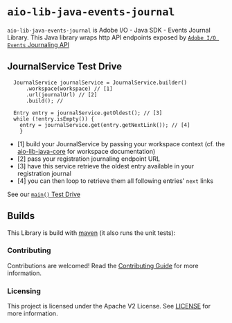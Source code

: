 
# `aio-lib-java-events-journal`

`aio-lib-java-events-journal` is Adobe I/O - Java SDK - Events Journal Library.
This Java library wraps http API endpoints exposed 
by [`Adobe I/O Events` Journaling API](https://www.adobe.io/apis/experienceplatform/events/docs.html#!adobedocs/adobeio-events/master/api/journaling_api.md)


## JournalService Test Drive

      JournalService journalService = JournalService.builder()
          .workspace(workspace) // [1]
          .url(journalUrl) // [2]
          .build(); //

      Entry entry = journalService.getOldest(); // [3]
      while (!entry.isEmpty()) {
        entry = journalService.get(entry.getNextLink()); // [4]
        }

 * [1] build your JournalService by passing your workspace context  (cf. the [aio-lib-java-core](../core) for workspace documentation)
 * [2] pass your registration journaling endpoint URL 
 * [3] have this service retrieve the oldest entry available in your registration journal 
 * [4] you can then loop to retrieve them all following entries' `next` links
 
See our [`main()` Test Drive](./src/test/java/com/adobe/event/journal/JournalServiceTestDrive.java)
 

## Builds

This Library is build with [maven](https://maven.apache.org/) (it also runs the unit tests):

### Contributing

Contributions are welcomed! Read the [Contributing Guide](../.github/CONTRIBUTING.md) for more information.

### Licensing

This project is licensed under the Apache V2 License. See [LICENSE](../LICENSE.md) for more information.

  
